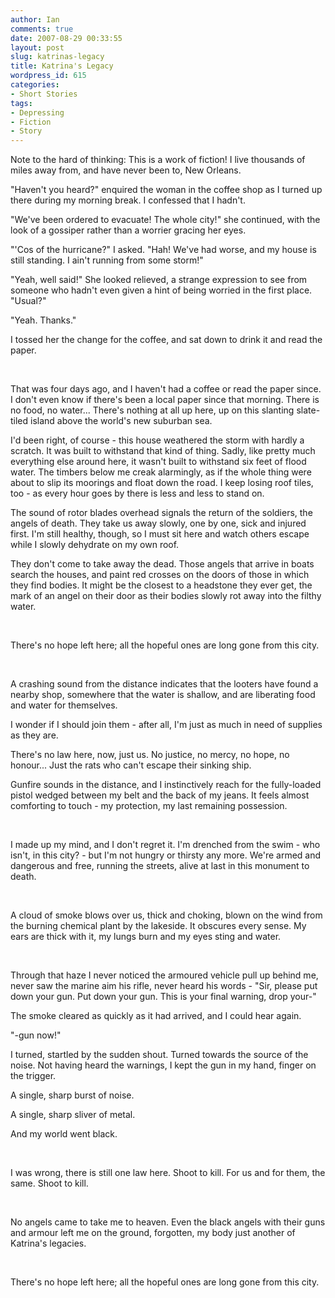 ```yaml
---
author: Ian
comments: true
date: 2007-08-29 00:33:55
layout: post
slug: katrinas-legacy
title: Katrina's Legacy
wordpress_id: 615
categories:
- Short Stories
tags:
- Depressing
- Fiction
- Story
---
```


<div id="notes">Note to the hard of thinking:  This is a work of fiction!  I live thousands of miles away from, and have never been to, New Orleans.</div>

<div class="story" markdown="1">
<p>"Haven&#039;t you heard?" enquired the woman in the coffee shop as I turned up there during my morning break. I confessed that I hadn&#039;t.</p>
<p>"We&#039;ve been ordered to evacuate! The whole city!" she continued, with the look of a gossiper rather than a worrier gracing her eyes.</p>
<p>"&#039;Cos of the hurricane?" I asked. "Hah! We&#039;ve had worse, and my house is still standing. I ain&#039;t running from some storm!"</p>
<p>"Yeah, well said!" She looked relieved, a strange expression to see from someone who hadn&#039;t even given a hint of being worried in the first place. "Usual?"</p>
<p>"Yeah. Thanks."</p>
<p>I tossed her the change for the coffee, and sat down to drink it and read the paper.</p>
<br />
<p>That was four days ago, and I haven&#039;t had a coffee or read the paper since. I don&#039;t even know if there&#039;s been a local paper since that morning. There is no food, no water... There&#039;s nothing at all up here, up on this slanting slate-tiled island above the world&#039;s new suburban sea.</p>
<p>I&#039;d been right, of course - this house weathered the storm with hardly a scratch. It was built to withstand that kind of thing. Sadly, like pretty much everything else around here, it wasn&#039;t built to withstand six feet of flood water. The timbers below me creak alarmingly, as if the whole thing were about to slip its moorings and float down the road. I keep losing roof tiles, too - as every hour goes by there is less and less to stand on.</p>
<p>The sound of rotor blades overhead signals the return of the soldiers, the angels of death. They take us away slowly, one by one, sick and injured first. I&#039;m still healthy, though, so I must sit here and watch others escape while I slowly dehydrate on my own roof.</p>
<p>They don&#039;t come to take away the dead. Those angels that arrive in boats search the houses, and paint red crosses on the doors of those in which they find bodies. It might be the closest to a headstone they ever get, the mark of an angel on their door as their bodies slowly rot away into the filthy water.</p>
<br />
<p>There&#039;s no hope left here; all the hopeful ones are long gone from this city.</p>
<br />
<p>A crashing sound from the distance indicates that the looters have found a nearby shop, somewhere that the water is shallow, and are liberating food and water for themselves.</p>
<p>I wonder if I should join them - after all, I&#039;m just as much in need of supplies as they are.</p>
<p>There&#039;s no law here, now, just us. No justice, no mercy, no hope, no honour... Just the rats who can&#039;t escape their sinking ship.</p>
<p>Gunfire sounds in the distance, and I instinctively reach for the fully-loaded pistol wedged between my belt and the back of my jeans. It feels almost comforting to touch - my protection, my last remaining possession.</p>
<br />
<p>I made up my mind, and I don&#039;t regret it. I&#039;m drenched from the swim - who isn&#039;t, in this city? - but I&#039;m not hungry or thirsty any more. We&#039;re armed and dangerous and free, running the streets, alive at last in this monument to death.</p>
<br />
<p>A cloud of smoke blows over us, thick and choking, blown on the wind from the burning chemical plant by the lakeside. It obscures every sense. My ears are thick with it, my lungs burn and my eyes sting and water.</p>
<br />
<p>Through that haze I never noticed the armoured vehicle pull up behind me, never saw the marine aim his rifle, never heard his words - "Sir, please put down your gun. Put down your gun. This is your final warning, drop your-"</p>
<p>The smoke cleared as quickly as it had arrived, and I could hear again.</p>
<p>"-gun now!"</p>
<p>I turned, startled by the sudden shout. Turned towards the source of the noise. Not having heard the warnings, I kept the gun in my hand, finger on the trigger.</p>
<p>A single, sharp burst of noise.</p>
<p>A single, sharp sliver of metal.</p>
<p>And my world went black.</p>
<br />
<p>I was wrong, there is still one law here. Shoot to kill. For us and for them, the same. Shoot to kill.</p>
<br />
<p>No angels came to take me to heaven. Even the black angels with their guns and armour left me on the ground, forgotten, my body just another of Katrina&#039;s legacies.</p>
<br />
<p>There&#039;s no hope left here; all the hopeful ones are long gone from this city.</p>
</div>
